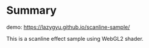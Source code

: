 # Summary

demo: https://lazygyu.github.io/scanline-sample/

This is a scanline effect sample using WebGL2 shader.
